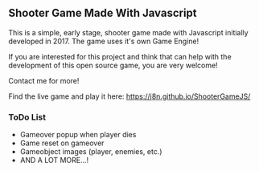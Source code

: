 ## Shooter Game Made With Javascript


This is a simple, early stage, shooter game made with Javascript initially developed in 2017. The game uses it's own Game Engine!

If you are interested for this project and think that can help with the development of this open source game, you are very welcome!

Contact me for more!

Find the live game and play it here: https://j8n.github.io/ShooterGameJS/



### ToDo List

* Gameover popup when player dies
* Game reset on gameover
* Gameobject images (player, enemies, etc.)
* AND A LOT MORE...!